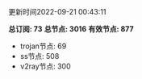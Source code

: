 更新时间2022-09-21 00:43:11

**总订阅: 73**
**总节点: 3016**
**有效节点: 877**
- trojan节点: 69
- ss节点: 508
- v2ray节点: 300
